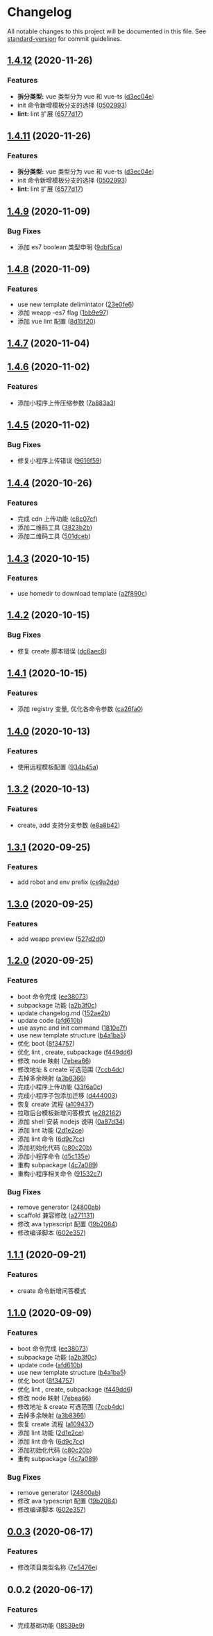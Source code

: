 # Changelog

All notable changes to this project will be documented in this file. See [standard-version](https://github.com/conventional-changelog/standard-version) for commit guidelines.

## [1.4.12](https://gitlab.aihaisi.com/qiexr/public-group/fastlane-cli/compare/v1.4.9...v1.4.12) (2020-11-26)

### Features

- **拆分类型:** vue 类型分为 vue 和 vue-ts ([d3ec04e](https://gitlab.aihaisi.com/qiexr/public-group/fastlane-cli/commit/d3ec04ec7e9255d43f09a1b85464eaef5dd16469))
- init 命令新增模板分支的选择 ([0502993](https://gitlab.aihaisi.com/qiexr/public-group/fastlane-cli/commit/050299341be52cd0a52deb2041678d92b6af5094))
- **lint:** lint 扩展 ([6577d17](https://gitlab.aihaisi.com/qiexr/public-group/fastlane-cli/commit/6577d17cdc18bf03625e831a2a69b6fcf60b46de))

## [1.4.11](https://gitlab.aihaisi.com/qiexr/public-group/fastlane-cli/compare/v1.4.9...v1.4.11) (2020-11-26)

### Features

- **拆分类型:** vue 类型分为 vue 和 vue-ts ([d3ec04e](https://gitlab.aihaisi.com/qiexr/public-group/fastlane-cli/commit/d3ec04ec7e9255d43f09a1b85464eaef5dd16469))
- init 命令新增模板分支的选择 ([0502993](https://gitlab.aihaisi.com/qiexr/public-group/fastlane-cli/commit/050299341be52cd0a52deb2041678d92b6af5094))
- **lint:** lint 扩展 ([6577d17](https://gitlab.aihaisi.com/qiexr/public-group/fastlane-cli/commit/6577d17cdc18bf03625e831a2a69b6fcf60b46de))

## [1.4.9](https://gitlab.aihaisi.com/qiexr/public-group/fastlane-cli/compare/v1.4.8...v1.4.9) (2020-11-09)

### Bug Fixes

- 添加 es7 boolean 类型申明 ([9dbf5ca](https://gitlab.aihaisi.com/qiexr/public-group/fastlane-cli/commit/9dbf5ca9bafeb0f3be49e70a1fd16c6a24295a8f))

## [1.4.8](https://gitlab.aihaisi.com/qiexr/public-group/fastlane-cli/compare/v1.4.6...v1.4.8) (2020-11-09)

### Features

- use new template delimintator ([23e0fe6](https://gitlab.aihaisi.com/qiexr/public-group/fastlane-cli/commit/23e0fe691b61e5cf491b81b16afc2d3041ce8ab2))
- 添加 weapp -es7 flag ([1bb9e97](https://gitlab.aihaisi.com/qiexr/public-group/fastlane-cli/commit/1bb9e978a40772522f7947be9b8e2107e99792f8))
- 添加 vue lint 配置 ([8d15f20](https://gitlab.aihaisi.com/qiexr/public-group/fastlane-cli/commit/8d15f2025c0eaa6c25650e5204934af838a0cb96))

## [1.4.7](https://gitlab.aihaisi.com/qiexr/public-group/fastlane-cli/compare/v1.4.6...v1.4.7) (2020-11-04)

## [1.4.6](https://gitlab.aihaisi.com/qiexr/public-group/fastlane-cli/compare/v1.4.5...v1.4.6) (2020-11-02)

### Features

- 添加小程序上传压缩参数 ([7a883a3](https://gitlab.aihaisi.com/qiexr/public-group/fastlane-cli/commit/7a883a3f23c5b0375c8b4e79062179177dbc0e5d))

## [1.4.5](https://gitlab.aihaisi.com/qiexr/public-group/fastlane-cli/compare/v1.4.4...v1.4.5) (2020-11-02)

### Bug Fixes

- 修复小程序上传错误 ([9616f59](https://gitlab.aihaisi.com/qiexr/public-group/fastlane-cli/commit/9616f5990a4f32c7e677cdcc7e4d489091a231c1))

## [1.4.4](https://gitlab.aihaisi.com/qiexr/public-group/fastlane-cli/compare/v1.4.3...v1.4.4) (2020-10-26)

### Features

- 完成 cdn 上传功能 ([c8c07cf](https://gitlab.aihaisi.com/qiexr/public-group/fastlane-cli/commit/c8c07cfdc454a65637336d4dbe0722d5c9fb49a8))
- 添加二维码工具 ([3823b2b](https://gitlab.aihaisi.com/qiexr/public-group/fastlane-cli/commit/3823b2b424befacc612307fda023883344acd0a2))
- 添加二维码工具 ([501dceb](https://gitlab.aihaisi.com/qiexr/public-group/fastlane-cli/commit/501dceb96cc1d58dbf284b30f75c10fa0255fa86))

## [1.4.3](https://gitlab.aihaisi.com/qiexr/public-group/fastlane-cli/compare/v1.4.2...v1.4.3) (2020-10-15)

### Features

- use homedir to download template ([a2f890c](https://gitlab.aihaisi.com/qiexr/public-group/fastlane-cli/commit/a2f890cedbe2940b210445c743c6fc76238304d2))

## [1.4.2](https://gitlab.aihaisi.com/qiexr/public-group/fastlane-cli/compare/v1.4.1...v1.4.2) (2020-10-15)

### Bug Fixes

- 修复 create 脚本错误 ([dc6aec8](https://gitlab.aihaisi.com/qiexr/public-group/fastlane-cli/commit/dc6aec88d3b0df05c888579828b6204f7531db45))

## [1.4.1](https://gitlab.aihaisi.com/qiexr/public-group/fastlane-cli/compare/v1.4.0...v1.4.1) (2020-10-15)

### Features

- 添加 registry 变量, 优化各命令参数 ([ca26fa0](https://gitlab.aihaisi.com/qiexr/public-group/fastlane-cli/commit/ca26fa004a8edf15164a13c81a2adc408cf5c287))

## [1.4.0](https://gitlab.aihaisi.com/qiexr/public-group/fastlane-cli/compare/v1.3.2...v1.4.0) (2020-10-13)

### Features

- 使用远程模板配置 ([934b45a](https://gitlab.aihaisi.com/qiexr/public-group/fastlane-cli/commit/934b45a2b49ed774792e15422046f993156e46e1))

## [1.3.2](https://gitlab.aihaisi.com/qiexr/public-group/fastlane-cli/compare/v1.3.1...v1.3.2) (2020-10-13)

### Features

- create, add 支持分支参数 ([e8a8b42](https://gitlab.aihaisi.com/qiexr/public-group/fastlane-cli/commit/e8a8b4240dbef7cf14b6eaf235353066f0410d8e))

## [1.3.1](https://gitlab.aihaisi.com/qiexr/public-group/fastlane-cli/compare/v1.3.0...v1.3.1) (2020-09-25)

### Features

- add robot and env prefix ([ce9a2de](https://gitlab.aihaisi.com/qiexr/public-group/fastlane-cli/commit/ce9a2de1d27e6871c1c6f64ec490d2203f4c3f7e))

## [1.3.0](https://gitlab.aihaisi.com/qiexr/public-group/fastlane-cli/compare/v1.2.0...v1.3.0) (2020-09-25)

### Features

- add weapp preview ([527d2d0](https://gitlab.aihaisi.com/qiexr/public-group/fastlane-cli/commit/527d2d0a93a618f0072a9ee0bff1aa486ce4378c))

## [1.2.0](https://gitlab.aihaisi.com/qiexr/public-group/fastlane-cli/compare/v0.0.3...v1.2.0) (2020-09-25)

### Features

- boot 命令完成 ([ee38073](https://gitlab.aihaisi.com/qiexr/public-group/fastlane-cli/commit/ee380736f66f097d906ba0f13439453c106d5c37))
- subpackage 功能 ([a2b3f0c](https://gitlab.aihaisi.com/qiexr/public-group/fastlane-cli/commit/a2b3f0c33e062e32e91d04b13ab4bcb594b0fc57))
- update changelog.md ([152ae2b](https://gitlab.aihaisi.com/qiexr/public-group/fastlane-cli/commit/152ae2bdbaa82e7544589769e2f7b0447ace7931))
- update code ([afd610b](https://gitlab.aihaisi.com/qiexr/public-group/fastlane-cli/commit/afd610b99f80353a2cfa6387e70ffa8522d57fd4))
- use async and init command ([1810e7f](https://gitlab.aihaisi.com/qiexr/public-group/fastlane-cli/commit/1810e7ffb0531484fb4677f71e6612c070d8c17f))
- use new template structure ([b4a1ba5](https://gitlab.aihaisi.com/qiexr/public-group/fastlane-cli/commit/b4a1ba577f4e2135950a2eb6939d0d12f583871b))
- 优化 boot ([8f34757](https://gitlab.aihaisi.com/qiexr/public-group/fastlane-cli/commit/8f34757ad5e29b805987d8365a1f017ac3b5a2eb))
- 优化 lint , create, subpackage ([f449dd6](https://gitlab.aihaisi.com/qiexr/public-group/fastlane-cli/commit/f449dd64961fa5a541f6c0bc79967455d1d24b66))
- 修改 node 映射 ([7ebea66](https://gitlab.aihaisi.com/qiexr/public-group/fastlane-cli/commit/7ebea66054551966409234a39d604a430017c0ef))
- 修改地址 & create 可选范围 ([7ccb4dc](https://gitlab.aihaisi.com/qiexr/public-group/fastlane-cli/commit/7ccb4dcaf02d64c9ea74d7a03d17364d08f7b312))
- 去掉多余映射 ([a3b8366](https://gitlab.aihaisi.com/qiexr/public-group/fastlane-cli/commit/a3b8366cf3a0b9952f0dffdc6977f1ab6fe8d86c))
- 完成小程序上传功能 ([33f6a0c](https://gitlab.aihaisi.com/qiexr/public-group/fastlane-cli/commit/33f6a0c56bf434102635bccdaef22a9ac1c89fff))
- 完成小程序子包添加迁移 ([d444003](https://gitlab.aihaisi.com/qiexr/public-group/fastlane-cli/commit/d4440034159e8321a2e5b6bfcf62c196d3666fe3))
- 恢复 create 流程 ([a109437](https://gitlab.aihaisi.com/qiexr/public-group/fastlane-cli/commit/a109437a721376f5a2cd82f1cb02fca830ad8259))
- 拉取后台模板新增问答模式 ([e282162](https://gitlab.aihaisi.com/qiexr/public-group/fastlane-cli/commit/e282162f3303a8cee0d4cf4d53a64811437f0eea))
- 添加 shell 安装 nodejs 说明 ([0a87d34](https://gitlab.aihaisi.com/qiexr/public-group/fastlane-cli/commit/0a87d34978326c54aec3f17e125ad826a08020a4))
- 添加 lint 功能 ([2d1e2ce](https://gitlab.aihaisi.com/qiexr/public-group/fastlane-cli/commit/2d1e2cef44311b82c4e445ced7917237b97c507c))
- 添加 lint 命令 ([6d9c7cc](https://gitlab.aihaisi.com/qiexr/public-group/fastlane-cli/commit/6d9c7ccd19d21d781440a8799d8b2dcecd95938a))
- 添加初始化代码 ([c80c20b](https://gitlab.aihaisi.com/qiexr/public-group/fastlane-cli/commit/c80c20b16de99873c887cb268b58b73722f647e6))
- 添加小程序命令 ([d5c135e](https://gitlab.aihaisi.com/qiexr/public-group/fastlane-cli/commit/d5c135e580fce6eb908e1be7683d393f3dfd6133))
- 重构 subpackage ([4c7a089](https://gitlab.aihaisi.com/qiexr/public-group/fastlane-cli/commit/4c7a089fe2e934b8fdf31b320374ef0ddef77027))
- 重构小程序相关命令 ([91532c7](https://gitlab.aihaisi.com/qiexr/public-group/fastlane-cli/commit/91532c7be38e88d41927912eb160c42bccab8566))

### Bug Fixes

- remove generator ([24800ab](https://gitlab.aihaisi.com/qiexr/public-group/fastlane-cli/commit/24800abb52dd54022fcfe7cbbc890bcfd22621d0))
- scaffold 兼容修改 ([a271131](https://gitlab.aihaisi.com/qiexr/public-group/fastlane-cli/commit/a271131fe2af9279a072f7e0d86f96636c31edab))
- 修改 ava typescript 配置 ([19b2084](https://gitlab.aihaisi.com/qiexr/public-group/fastlane-cli/commit/19b20846aee6f56a4b545707fa93c20817750a41))
- 修改编译脚本 ([602e357](https://gitlab.aihaisi.com/qiexr/public-group/fastlane-cli/commit/602e35757d053b2692f7f0010446e4f481fd06b3))

## [1.1.1]() (2020-09-21)

### Features

- create 命令新增问答模式

## [1.1.0](https://gitlab.aihaisi.com/qiexr/public-group/fastlane-cli/compare/v0.0.3...v1.1.0) (2020-09-09)

### Features

- boot 命令完成 ([ee38073](https://gitlab.aihaisi.com/qiexr/public-group/fastlane-cli/commit/ee380736f66f097d906ba0f13439453c106d5c37))
- subpackage 功能 ([a2b3f0c](https://gitlab.aihaisi.com/qiexr/public-group/fastlane-cli/commit/a2b3f0c33e062e32e91d04b13ab4bcb594b0fc57))
- update code ([afd610b](https://gitlab.aihaisi.com/qiexr/public-group/fastlane-cli/commit/afd610b99f80353a2cfa6387e70ffa8522d57fd4))
- use new template structure ([b4a1ba5](https://gitlab.aihaisi.com/qiexr/public-group/fastlane-cli/commit/b4a1ba577f4e2135950a2eb6939d0d12f583871b))
- 优化 boot ([8f34757](https://gitlab.aihaisi.com/qiexr/public-group/fastlane-cli/commit/8f34757ad5e29b805987d8365a1f017ac3b5a2eb))
- 优化 lint , create, subpackage ([f449dd6](https://gitlab.aihaisi.com/qiexr/public-group/fastlane-cli/commit/f449dd64961fa5a541f6c0bc79967455d1d24b66))
- 修改 node 映射 ([7ebea66](https://gitlab.aihaisi.com/qiexr/public-group/fastlane-cli/commit/7ebea66054551966409234a39d604a430017c0ef))
- 修改地址 & create 可选范围 ([7ccb4dc](https://gitlab.aihaisi.com/qiexr/public-group/fastlane-cli/commit/7ccb4dcaf02d64c9ea74d7a03d17364d08f7b312))
- 去掉多余映射 ([a3b8366](https://gitlab.aihaisi.com/qiexr/public-group/fastlane-cli/commit/a3b8366cf3a0b9952f0dffdc6977f1ab6fe8d86c))
- 恢复 create 流程 ([a109437](https://gitlab.aihaisi.com/qiexr/public-group/fastlane-cli/commit/a109437a721376f5a2cd82f1cb02fca830ad8259))
- 添加 lint 功能 ([2d1e2ce](https://gitlab.aihaisi.com/qiexr/public-group/fastlane-cli/commit/2d1e2cef44311b82c4e445ced7917237b97c507c))
- 添加 lint 命令 ([6d9c7cc](https://gitlab.aihaisi.com/qiexr/public-group/fastlane-cli/commit/6d9c7ccd19d21d781440a8799d8b2dcecd95938a))
- 添加初始化代码 ([c80c20b](https://gitlab.aihaisi.com/qiexr/public-group/fastlane-cli/commit/c80c20b16de99873c887cb268b58b73722f647e6))
- 重构 subpackage ([4c7a089](https://gitlab.aihaisi.com/qiexr/public-group/fastlane-cli/commit/4c7a089fe2e934b8fdf31b320374ef0ddef77027))

### Bug Fixes

- remove generator ([24800ab](https://gitlab.aihaisi.com/qiexr/public-group/fastlane-cli/commit/24800abb52dd54022fcfe7cbbc890bcfd22621d0))
- 修改 ava typescript 配置 ([19b2084](https://gitlab.aihaisi.com/qiexr/public-group/fastlane-cli/commit/19b20846aee6f56a4b545707fa93c20817750a41))
- 修改编译脚本 ([602e357](https://gitlab.aihaisi.com/qiexr/public-group/fastlane-cli/commit/602e35757d053b2692f7f0010446e4f481fd06b3))

## [0.0.3](https://gitlab.aihaisi.com/qiexr/public-group/fastlane-cli/compare/v0.0.2...v0.0.3) (2020-06-17)

### Features

- 修改项目类型名称 ([7e5476e](https://gitlab.aihaisi.com/qiexr/public-group/fastlane-cli/commit/7e5476e))

## 0.0.2 (2020-06-17)

### Features

- 完成基础功能 ([18539e9](https://gitlab.aihaisi.com/qiexr/public-group/fastlane-cli/commit/18539e9))

